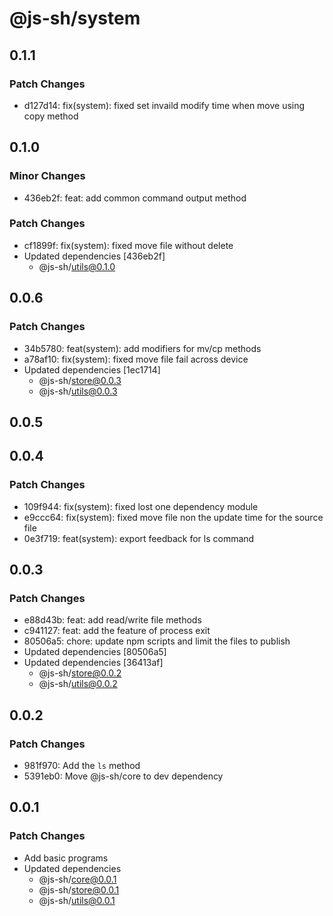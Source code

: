 # @js-sh/system

## 0.1.1

### Patch Changes

- d127d14: fix(system): fixed set invaild modify time when move using copy method

## 0.1.0

### Minor Changes

- 436eb2f: feat: add common command output method

### Patch Changes

- cf1899f: fix(system): fixed move file without delete
- Updated dependencies [436eb2f]
  - @js-sh/utils@0.1.0

## 0.0.6

### Patch Changes

- 34b5780: feat(system): add modifiers for mv/cp methods
- a78af10: fix(system): fixed move file fail across device
- Updated dependencies [1ec1714]
  - @js-sh/store@0.0.3
  - @js-sh/utils@0.0.3

## 0.0.5

## 0.0.4

### Patch Changes

- 109f944: fix(system): fixed lost one dependency module
- e9ccc64: fix(system): fixed move file non the update time for the source file
- 0e3f719: feat(system): export feedback for ls command

## 0.0.3

### Patch Changes

- e88d43b: feat: add read/write file methods
- c941127: feat: add the feature of process exit
- 80506a5: chore: update npm scripts and limit the files to publish
- Updated dependencies [80506a5]
- Updated dependencies [36413af]
  - @js-sh/store@0.0.2
  - @js-sh/utils@0.0.2

## 0.0.2

### Patch Changes

- 981f970: Add the `ls` method
- 5391eb0: Move @js-sh/core to dev dependency

## 0.0.1

### Patch Changes

- Add basic programs
- Updated dependencies
  - @js-sh/core@0.0.1
  - @js-sh/store@0.0.1
  - @js-sh/utils@0.0.1
